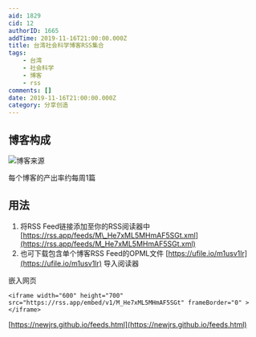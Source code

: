 ```yaml
---
aid: 1829
cid: 12
authorID: 1665
addTime: 2019-11-16T21:00:00.000Z
title: 台湾社会科学博客RSS集合
tags:
    - 台湾
    - 社会科学
    - 博客
    - rss
comments: []
date: 2019-11-16T21:00:00.000Z
category: 分享创造
---
```


[](#%E5%8D%9A%E5%AE%A2%E6%9E%84%E6%88%90)博客构成
---------------------------------------------

![博客来源](https://i.imgur.com/B5dBfVU.png)

每个博客的产出率约每周1篇

[](#%E7%94%A8%E6%B3%95)用法
-------------------------

1.  将RSS Feed链接添加至你的RSS阅读器中 [https://rss.app/feeds/M\_He7xML5MHmAF5SGt.xml](https://rss.app/feeds/M_He7xML5MHmAF5SGt.xml)
2.  也可下载包含单个博客RSS Feed的OPML文件 [https://ufile.io/m1usv1lr](https://ufile.io/m1usv1lr) 导入阅读器

嵌入网页

    <iframe width="600" height="700" src="https://rss.app/embed/v1/M_He7xML5MHmAF5SGt" frameBorder="0" ></iframe>
    

[https://newjrs.github.io/feeds.html](https://newjrs.github.io/feeds.html)
